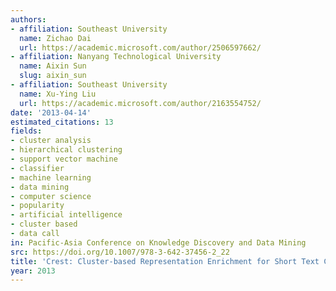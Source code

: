 ```yaml
---
authors:
- affiliation: Southeast University
  name: Zichao Dai
  url: https://academic.microsoft.com/author/2506597662/
- affiliation: Nanyang Technological University
  name: Aixin Sun
  slug: aixin_sun
- affiliation: Southeast University
  name: Xu-Ying Liu
  url: https://academic.microsoft.com/author/2163554752/
date: '2013-04-14'
estimated_citations: 13
fields:
- cluster analysis
- hierarchical clustering
- support vector machine
- classifier
- machine learning
- data mining
- computer science
- popularity
- artificial intelligence
- cluster based
- data call
in: Pacific-Asia Conference on Knowledge Discovery and Data Mining
src: https://doi.org/10.1007/978-3-642-37456-2_22
title: 'Crest: Cluster-based Representation Enrichment for Short Text Classification'
year: 2013
---
```

